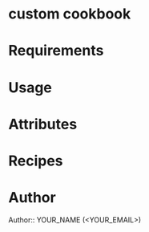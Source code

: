 # custom cookbook

# Requirements

# Usage

# Attributes

# Recipes

# Author

Author:: YOUR_NAME (<YOUR_EMAIL>)
